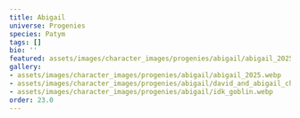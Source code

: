 ```yaml
---
title: Abigail
universe: Progenies
species: Patym
tags: []
bio: ''
featured: assets/images/character_images/progenies/abigail/abigail_2025.webp
gallery:
- assets/images/character_images/progenies/abigail/abigail_2025.webp
- assets/images/character_images/progenies/abigail/david_and_abigail_chilling.webp
- assets/images/character_images/progenies/abigail/idk_goblin.webp
order: 23.0
---
```

